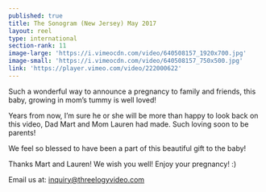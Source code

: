 ```yaml
---
published: true
title: The Sonogram (New Jersey) May 2017
layout: reel
type: international
section-rank: 11
image-large: 'https://i.vimeocdn.com/video/640508157_1920x700.jpg'
image-small: 'https://i.vimeocdn.com/video/640508157_750x500.jpg'
link: 'https://player.vimeo.com/video/222000622'
---
```

Such a wonderful way to announce a pregnancy to family and friends, this baby, growing in mom’s tummy is well loved!

Years from now, I’m sure he or she will be more than happy to look back on this video, Dad Mart and Mom Lauren had made. Such loving soon to be parents!

We feel so blessed to have been a part of this beautiful gift to the baby!

Thanks Mart and Lauren! We wish you well! Enjoy your pregnancy! :) 

Email us at: inquiry@threelogyvideo.com
